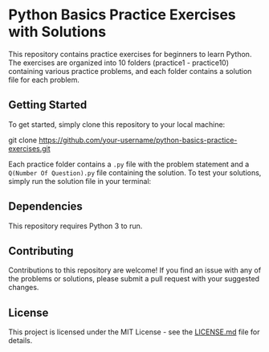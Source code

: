 # Python Basics Practice Exercises with Solutions

This repository contains practice exercises for beginners to learn Python. The exercises are organized into 10 folders (practice1 - practice10) containing various practice problems, and each folder contains a solution file for each problem.

## Getting Started

To get started, simply clone this repository to your local machine:

git clone https://github.com/your-username/python-basics-practice-exercises.git


Each practice folder contains a `.py` file with the problem statement and a `Q(Number Of Question).py` file containing the solution. To test your solutions, simply run the solution file in your terminal:


## Dependencies

This repository requires Python 3 to run.

## Contributing

Contributions to this repository are welcome! If you find an issue with any of the problems or solutions, please submit a pull request with your suggested changes.

## License

This project is licensed under the MIT License - see the [LICENSE.md](LICENSE.md) file for details.
